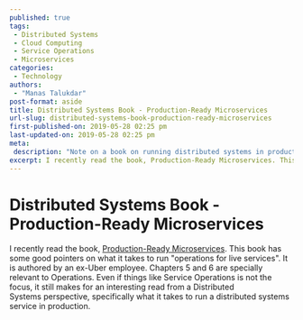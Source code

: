 ```yaml
---
published: true
tags:
 - Distributed Systems
 - Cloud Computing
 - Service Operations
 - Microservices
categories:
 - Technology
authors:
 - "Manas Talukdar"
post-format: aside
title: Distributed Systems Book - Production-Ready Microservices
url-slug: distributed-systems-book-production-ready-microservices
first-published-on: 2019-05-28 02:25 pm
last-updated-on: 2019-05-28 02:25 pm
meta:
 description: "Note on a book on running distributed systems in production."
excerpt: I recently read the book, Production-Ready Microservices. This book has some good pointers on what it takes to run "operations for live services".
---
```


# Distributed Systems Book - Production-Ready Microservices

I recently read the book, [Production-Ready Microservices](http://shop.oreilly.com/product/0636920053675.do). This book has some good pointers on what it takes to run "operations for live services". It is authored by an ex-Uber employee. Chapters 5 and 6 are specially relevant to Operations. Even if things like Service Operations is not the focus, it still makes for an interesting read from a Distributed Systems perspective, specifically what it takes to run a distributed systems service in production.
